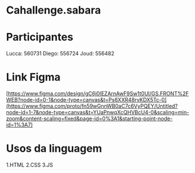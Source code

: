 # Cahallenge.sabara

# Participantes
Lucca: 560731
Diego: 556724
Joud:  556482

# Link Figma

[https://www.figma.com/design/gC6j0IEZArnAwF9Sw1t0Ul/GS.FRONT%2FWEB?node-id=0-1&node-type=canvas&t=Ps6XXR48rvKDX5Tc-0](https://www.figma.com/proto/fn59wGnnWB0aC7c6VyPQEY/Untitled?node-id=1-7&node-type=canvas&t=YUaPnwqXcQHVBcU4-0&scaling=min-zoom&content-scaling=fixed&page-id=0%3A1&starting-point-node-id=1%3A7)

# Usos da linguagem
1.HTML
2.CSS
3.JS
